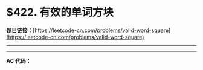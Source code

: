 # $422. 有效的单词方块

**题目链接：**[https://leetcode-cn.com/problems/valid-word-square](https://leetcode-cn.com/problems/valid-word-square)

---

<Cards card="leetcode_422_valid-word-square"></Cards>

---

**AC 代码：**

```java

```